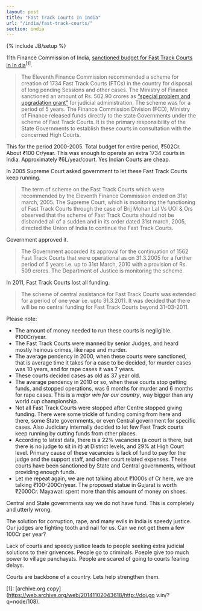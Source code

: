 ```yaml
---
layout: post
title: "Fast Track Courts In India"
url: "/india/fast-track-courts/"
section: india
---
```

{% include JB/setup %}

11th Finance Commission of India, [sanctioned budget for Fast Track Courts in In
dia](http://doj.gov.in/?q=node/108)<sup>[1]</sup>.

> The Eleventh Finance Commission recommended a scheme for creation of 1734 Fast
> Track Courts (FTCs) in the country for disposal of long pending Sessions and
> other cases. The Ministry of Finance sanctioned an amount of Rs. 502.90 crores
> as [“special problem and upgradation
> grant”](https://dl.dropboxusercontent.com/u/423817/11threport.pdf) for
> judicial administration. The scheme was for a period of 5 years. The Finance
> Commission Division (FCD), Ministry of Finance released funds directly to the
> state Governments under the scheme of Fast Track Courts. It is the primary
> responsibility of the State Governments to establish these courts in
> consultation with the concerned High Courts.

This for the period 2000-2005. Total budget for entire period, ₹502Cr. About
₹100 Cr/year. This was enough to operate an extra 1734 courts in India.
Approximately ₹6L/year/court. Yes Indian Courts are cheap.

In 2005 Supreme Court asked government to let these Fast Track Courts keep
running.

> The term of scheme on the Fast Track Courts which were recommended by the
> Eleventh Finance Commission ended on 31st march, 2005. The Supreme Court,
> which is monitoring the functioning of Fast Track Courts through the case of
> Brij Mohan Lal Vs UOI & Ors observed that the scheme of Fast Track Courts
> should not be disbanded all of a sudden and in its order dated 31st march,
> 2005, directed the Union of India to continue the Fast Track Courts.

Government approved it.

> The Government accorded its approval for the continuation of 1562 Fast Track
> Courts that were operational as on 31.3.2005 for a further period of 5 years
> i.e. up to 31st March, 2010 with a provision of Rs. 509 crores. The Department
> of Justice is monitoring the scheme.

In 2011, Fast Track Courts lost all funding.

> The scheme of central assistance for Fast Track Courts was extended for a
> period of one year i.e. upto 31.3.2011. It was decided that there will be no
> central funding for Fast Track Courts beyond 31-03-2011.

Please note:

- The amount of money needed to run these courts is negligible. ₹100Cr/year.
- The Fast Track Courts were manned by senior Judges, and heard mostly heinous
  crimes, like rape and murder.
- The average pendency in 2000, when these courts were sanctioned, that is
  average time it takes for a case to be decided, for murder cases was 10 years,
  and for rape cases it was 7 years.
- These courts decided cases as old as 37 year old.
- The average pendency in 2010 or so, when these courts stop getting funds, and
  stopped operations, was 6 months for murder and 6 months for rape cases. This
  is a *major win for our country*, way bigger than any world cup championship.
- Not all Fast Track Courts were stopped after Centre stopped giving funding.
  There were some trickle of funding coming from here and there, some State
  governments, or even Central government for specific cases. Also Judiciary
  internally decided to let few Fast Track courts keep running by cutting funds
  from other places.
- According to latest data, there is a 22% vacancies (a court is there, but
  there is no judge to sit in it) at District levels, and 29% at High Court
  level. Primary cause of these vacancies is lack of fund to pay for the judge
  and the support staff, and other court related expenses. These courts have
  been sanctioned by State and Central governments, without providing enough
  funds.
- Let me repeat again, we are not talking about ₹1000s of Cr here, we are
  talking ₹100-200Cr/year. The proposed statue in Gujarat is worth ₹2000Cr.
  Mayawati spent more than this amount of money on shoes.

Central and State governments say we do not have fund. This is completely and
utterly wrong.

The solution for corruption, rape, and many evils in India is speedy justice.
Our judges are fighting tooth and nail for us. Can we not get them a few 100Cr
per year?

Lack of courts and speedy justice leads to people seeking extra judicial
solutions to their grivences. People go to criminals. Poeple give too much power
to village panchayats. People are scared of going to courts fearing delays.

Courts are backbone of a country. Lets help strengthen them.

[1]: [archive.org copy](https://web.archive.org/web/20141102043618/http://doj.go
v.in/?q=node/108).

